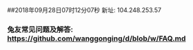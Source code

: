 ##2018年09月28日07时12分07秒 新址: 104.248.253.57
### 兔友常见问题及解答: https://github.com/wanggonging/d/blob/w/FAQ.md

